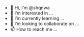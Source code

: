 - 👋 Hi, I’m @shqnwa
- 👀 I’m interested in ...
- 🌱 I’m currently learning ...
- 💞️ I’m looking to collaborate on ...
- 📫 How to reach me ...

<!---
shqnwa/shqnwa is a ✨ special ✨ repository because its `README.md` (this file) appears on your GitHub profile.
You can click the Preview link to take a look at your changes.
--->
